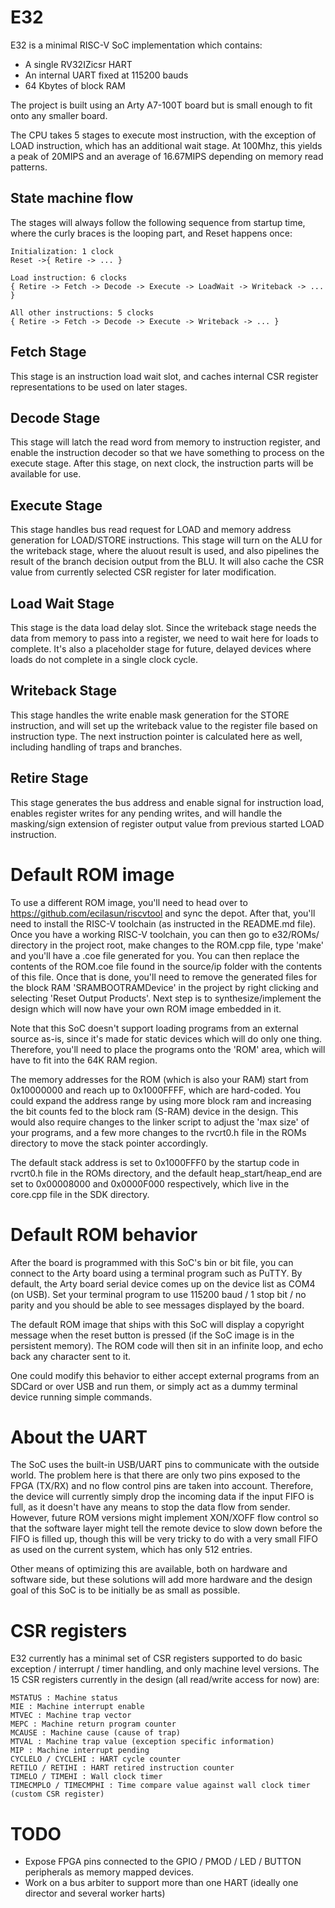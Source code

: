 # E32

E32 is a minimal RISC-V SoC implementation which contains:
- A single RV32IZicsr HART
- An internal UART fixed at 115200 bauds
- 64 Kbytes of block RAM

The project is built using an Arty A7-100T board but is small enough to fit onto any smaller board.

The CPU takes 5 stages to execute most instruction, with the exception of LOAD instruction, which has an additional wait stage. At 100Mhz, this yields a peak of 20MIPS and an average of 16.67MIPS depending on memory read patterns.

## State machine flow
The stages will always follow the following sequence from startup time, where the curly braces is the looping part, and Reset happens once:

```
Initialization: 1 clock
Reset ->{ Retire -> ... }

Load instruction: 6 clocks
{ Retire -> Fetch -> Decode -> Execute -> LoadWait -> Writeback -> ... }

All other instructions: 5 clocks
{ Retire -> Fetch -> Decode -> Execute -> Writeback -> ... }
```

## Fetch Stage
This stage is an instruction load wait slot, and caches internal CSR register representations to be used on later stages.

## Decode Stage
This stage will latch the read word from memory to instruction register, and enable the instruction decoder so that we have something to process on the execute stage. After this stage, on next clock, the instruction parts will be available for use.

## Execute Stage
This stage handles bus read request for LOAD and memory address generation for LOAD/STORE instructions. This stage will turn on the ALU for the writeback stage, where the aluout result is used, and also pipelines the result of the branch decision output from the BLU. It will also cache the CSR value from currently selected CSR register for later modification.

## Load Wait Stage
This stage is the data load delay slot. Since the writeback stage needs the data from memory to pass into a register, we need to wait here for loads to complete. It's also a placeholder stage for future, delayed devices where loads do not complete in a single clock cycle.

## Writeback Stage
This stage handles the write enable mask generation for the STORE instruction, and will set up the writeback value to the register file based on instruction type. The next instruction pointer is calculated here as well, including handling of traps and branches.

## Retire Stage
This stage generates the bus address and enable signal for instruction load, enables register writes for any pending writes, and will handle the masking/sign extension of register output value from previous started LOAD instruction.

# Default ROM image

To use a different ROM image, you'll need to head over to https://github.com/ecilasun/riscvtool and sync the depot.
After that, you'll need to install the RISC-V toolchain (as instructed in the README.md file).
Once you have a working RISC-V toolchain, you can then go to e32/ROMs/ directory in the project root, make changes to the ROM.cpp file, type 'make' and you'll have a .coe file generated for you. You can then replace the contents of the ROM.coe file found in the source/ip folder with the contents of this file. Once that is done, you'll need to remove the generated files for the block RAM 'SRAMBOOTRAMDevice' in the project by right clicking and selecting 'Reset Output Products'. Next step is to synthesize/implement the design which will now have your own ROM image embedded in it.

Note that this SoC doesn't support loading programs from an external source as-is, since it's made for static devices which will do only one thing. Therefore, you'll need to place the programs onto the 'ROM' area, which will have to fit into the 64K RAM region.

The memory addresses for the ROM (which is also your RAM) start from 0x10000000 and reach up to 0x1000FFFF, which are hard-coded. You could expand the address range by using more block ram and increasing the bit counts fed to the block ram (S-RAM) device in the design. This would also require changes to the linker script to adjust the 'max size' of your programs, and a few more changes to the rvcrt0.h file in the ROMs directory to move the stack pointer accordingly.

The default stack address is set to 0x1000FFF0 by the startup code in rvcrt0.h file in the ROMs directory, and the default heap_start/heap_end are set to 0x00008000 and 0x0000F000 respectively, which live in the core.cpp file in the SDK directory.

# Default ROM behavior

After the board is programmed with this SoC's bin or bit file, you can connect to the Arty board using a terminal program such as PuTTY. By default, the Arty board serial device comes up on the device list as COM4 (on USB). Set your terminal program to use 115200 baud / 1 stop bit / no parity and you should be able to see messages displayed by the board.

The default ROM image that ships with this SoC will display a copyright message when the reset button is pressed (if the SoC image is in the persistent memory). The ROM code will then sit in an infinite loop, and echo back any character sent to it.

One could modify this behavior to either accept external programs from an SDCard or over USB and run them, or simply act as a dummy terminal device running simple commands.

# About the UART

The SoC uses the built-in USB/UART pins to communicate with the outside world. The problem here is that there are only two pins exposed to the FPGA (TX/RX) and no flow control pins are taken into account. Therefore, the device will currently simply drop the incoming data if the input FIFO is full, as it doesn't have any means to stop the data flow from sender. However, future ROM versions might implement XON/XOFF flow control so that the software layer might tell the remote device to slow down before the FIFO is filled up, though this will be very tricky to do with a very small FIFO as used on the current system, which has only 512 entries.

Other means of optimizing this are available, both on hardware and software side, but these solutions will add more hardware and the design goal of this SoC is to be initially be as small as possible.

# CSR registers

E32 currently has a minimal set of CSR registers supported to do basic exception / interrupt / timer handling, and only machine level versions.
The 15 CSR registers currently in the design (all read/write access for now) are:

```
MSTATUS : Machine status
MIE : Machine interrupt enable
MTVEC : Machine trap vector
MEPC : Machine return program counter
MCAUSE : Machine cause (cause of trap)
MTVAL : Machine trap value (exception specific information)
MIP : Machine interrupt pending
CYCLELO / CYCLEHI : HART cycle counter
RETILO / RETIHI : HART retired instruction counter 
TIMELO / TIMEHI : Wall clock timer
TIMECMPLO / TIMECMPHI : Time compare value against wall clock timer (custom CSR register)
```

# TODO

- Expose FPGA pins connected to the GPIO / PMOD / LED / BUTTON peripherals as memory mapped devices.
- Work on a bus arbiter to support more than one HART (ideally one director and several worker harts)
